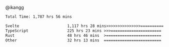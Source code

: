 @ikangg
<!--START_SECTION:waka-->

```txt
Total Time: 1,787 hrs 56 mins

Svelte                     1,117 hrs 28 mins>>>>>>>>>>>>>>>==========   61.39 %
TypeScript                 225 hrs 23 mins >>>======================   12.38 %
Rust                       48 hrs 46 mins  >========================   02.68 %
Other                      32 hrs 13 mins  =========================   01.77 %
```

<!--END_SECTION:waka-->
